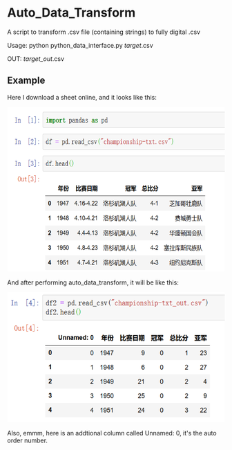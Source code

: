 # Auto_Data_Transform
A script to transform .csv file (containing strings) to fully digital .csv

Usage: python python_data_interface.py *target*.csv

OUT: *target_out*.csv

## Example

Here I download a sheet online, and it looks like this:

<img src= "img/input.png"  height="380">

And after performing auto_data_transform, it will be like this:

<img src= "img/output.png" height="300">

Also, emmm, here is an addtional column called Unnamed: 0, it's the auto order number.